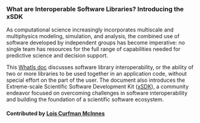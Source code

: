 ### What are Interoperable Software Libraries? Introducing the xSDK

As computational science increasingly incorporates multiscale and multiphysics modeling, simulation, and analysis, the combined use of software developed by independent groups has become imperative: no single team has resources for the full range of capabilities needed for predictive science and decision support. 

This [WhatIs doc](https://ideas-productivity.org/wordpress/wp-content/uploads/2016/12/IDEAS-InteroperabilityWhatAreInteroperableSoftwareLibraries-V0.2.pdf "What are Interoperable Software Libraries?: Introducing the xSDK") discusses software library interoperability, or the ability of two or more libraries to be used together in an application 
code, without special effort on the part of the user. The document also introduces the Extreme-scale Scientific Software Development Kit ([xSDK](https://xsdk.info)), a community endeavor focused on overcoming challenges in software interoperability and building the foundation of a scientific software ecosystem.

#### Contributed by [Lois Curfman McInnes](http://github.com/curfman)

<!---
Publish: yes
Categories: planning
Topics: software interoperability
Tags: terminology, whatis, document
Level: 0
Prerequisites: none
Aggregate: none
--->
